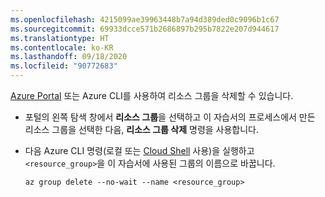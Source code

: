 ```yaml
---
ms.openlocfilehash: 4215099ae39963448b7a94d389ded0c9096b1c67
ms.sourcegitcommit: 69933dcce571b2686897b295b7822e207d944617
ms.translationtype: HT
ms.contentlocale: ko-KR
ms.lasthandoff: 09/18/2020
ms.locfileid: "90772683"
---
```

[Azure Portal](https://portal.azure.com) 또는 Azure CLI를 사용하여 리소스 그룹을 삭제할 수 있습니다.

- 포털의 왼쪽 탐색 창에서 **리소스 그룹**을 선택하고 이 자습서의 프로세스에서 만든 리소스 그룹을 선택한 다음, **리소스 그룹 삭제** 명령을 사용합니다.

- 다음 Azure CLI 명령(로컬 또는 [Cloud Shell](/azure/cloud-shell/overview) 사용)을 실행하고 `<resource_group>`을 이 자습서에 사용된 그룹의 이름으로 바꿉니다.

    ```azurecli
    az group delete --no-wait --name <resource_group>
    ```
